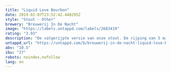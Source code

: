 ```yaml
---
title: "Liquid Love Bourbon"
date: 2019-02-07T23:52:42.440295Z
style: "Stout - Other"
brewery: "Brouwerij In De Nacht"
image: "https://labels.untappd.com/labels/2683419"
rating: "3.93"
description: "De vatgerijpte versie van onze stout. De rijping van 5 maanden in het Bourbon vat geeft een mooie romige caramel, toffee en zachte smaak aan het bier."
untappd_url: "https://untappd.com/b/brouwerij-in-de-nacht-liquid-love-bourbon/2683419"
abv: "10.5"
ibu: "27"
robots: noindex,nofollow
lang: en
---
```

